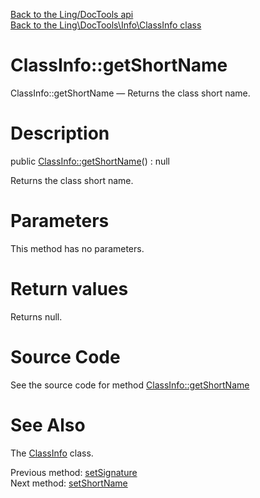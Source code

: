 [Back to the Ling/DocTools api](https://github.com/lingtalfi/DocTools/blob/master/doc/api/Ling/DocTools.md)<br>
[Back to the Ling\DocTools\Info\ClassInfo class](https://github.com/lingtalfi/DocTools/blob/master/doc/api/Ling/DocTools/Info/ClassInfo.md)


ClassInfo::getShortName
================



ClassInfo::getShortName — Returns the class short name.




Description
================


public [ClassInfo::getShortName](https://github.com/lingtalfi/DocTools/blob/master/doc/api/Ling/DocTools/Info/ClassInfo/getShortName.md)() : null




Returns the class short name.




Parameters
================

This method has no parameters.


Return values
================

Returns null.








Source Code
===========
See the source code for method [ClassInfo::getShortName](/blob/master/Info/ClassInfo.php#L263-L266)


See Also
================

The [ClassInfo](https://github.com/lingtalfi/DocTools/blob/master/doc/api/Ling/DocTools/Info/ClassInfo.md) class.

Previous method: [setSignature](https://github.com/lingtalfi/DocTools/blob/master/doc/api/Ling/DocTools/Info/ClassInfo/setSignature.md)<br>Next method: [setShortName](https://github.com/lingtalfi/DocTools/blob/master/doc/api/Ling/DocTools/Info/ClassInfo/setShortName.md)<br>


